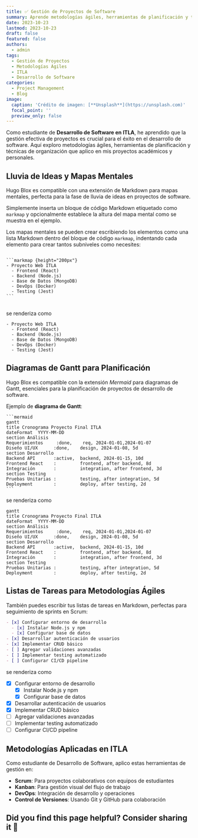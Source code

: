 ```yaml
---
title: ✅ Gestión de Proyectos de Software
summary: Aprende metodologías ágiles, herramientas de planificación y técnicas de gestión de proyectos de desarrollo aplicadas en ITLA.
date: 2023-10-23
lastmod: 2023-10-23
draft: false
featured: false
authors:
  - admin
tags:
  - Gestión de Proyectos
  - Metodologías Ágiles
  - ITLA
  - Desarrollo de Software
categories:
  - Project Management
  - Blog
image:
  caption: 'Crédito de imagen: [**Unsplash**](https://unsplash.com)'
  focal_point: ''
  preview_only: false
---
```


Como estudiante de **Desarrollo de Software en ITLA**, he aprendido que la gestión efectiva de proyectos es crucial para el éxito en el desarrollo de software. Aquí exploro metodologías ágiles, herramientas de planificación y técnicas de organización que aplico en mis proyectos académicos y personales.

## Lluvia de Ideas y Mapas Mentales

Hugo Blox es compatible con una extensión de Markdown para mapas mentales, perfecta para la fase de lluvia de ideas en proyectos de software.

Simplemente inserta un bloque de código Markdown etiquetado como `markmap` y opcionalmente establece la altura del mapa mental como se muestra en el ejemplo.

Los mapas mentales se pueden crear escribiendo los elementos como una lista Markdown dentro del bloque de código `markmap`, indentando cada elemento para crear tantos subniveles como necesites:

<div class="highlight">
<pre class="chroma">
<code>
```markmap {height="200px"}
- Proyecto Web ITLA
  - Frontend (React)
  - Backend (Node.js)
  - Base de Datos (MongoDB)
  - DevOps (Docker)
  - Testing (Jest)
```
</code>
</pre>
</div>

se renderiza como

```markmap {height="200px"}
- Proyecto Web ITLA
  - Frontend (React)
  - Backend (Node.js)
  - Base de Datos (MongoDB)
  - DevOps (Docker)
  - Testing (Jest)
```

## Diagramas de Gantt para Planificación

Hugo Blox es compatible con la extensión _Mermaid_ para diagramas de Gantt, esenciales para la planificación de proyectos de desarrollo de software.

Ejemplo de **diagrama de Gantt**:

    ```mermaid
    gantt
    title Cronograma Proyecto Final ITLA
    dateFormat  YYYY-MM-DD
    section Análisis
    Requerimientos     :done,    req, 2024-01-01,2024-01-07
    Diseño UI/UX      :done,    design, 2024-01-08, 5d
    section Desarrollo
    Backend API       :active,  backend, 2024-01-15, 10d
    Frontend React    :         frontend, after backend, 8d
    Integración       :         integration, after frontend, 3d
    section Testing
    Pruebas Unitarias :         testing, after integration, 5d
    Deployment        :         deploy, after testing, 2d
    ```

se renderiza como

```mermaid
gantt
title Cronograma Proyecto Final ITLA
dateFormat  YYYY-MM-DD
section Análisis
Requerimientos     :done,    req, 2024-01-01,2024-01-07
Diseño UI/UX      :done,    design, 2024-01-08, 5d
section Desarrollo
Backend API       :active,  backend, 2024-01-15, 10d
Frontend React    :         frontend, after backend, 8d
Integración       :         integration, after frontend, 3d
section Testing
Pruebas Unitarias :         testing, after integration, 5d
Deployment        :         deploy, after testing, 2d
```

## Listas de Tareas para Metodologías Ágiles

También puedes escribir tus listas de tareas en Markdown, perfectas para seguimiento de sprints en Scrum:

```markdown
- [x] Configurar entorno de desarrollo
  - [x] Instalar Node.js y npm
  - [x] Configurar base de datos
- [x] Desarrollar autenticación de usuarios
- [x] Implementar CRUD básico
- [ ] Agregar validaciones avanzadas
- [ ] Implementar testing automatizado
- [ ] Configurar CI/CD pipeline
```

se renderiza como

- [x] Configurar entorno de desarrollo
  - [x] Instalar Node.js y npm
  - [x] Configurar base de datos
- [x] Desarrollar autenticación de usuarios
- [x] Implementar CRUD básico
- [ ] Agregar validaciones avanzadas
- [ ] Implementar testing automatizado
- [ ] Configurar CI/CD pipeline

## Metodologías Aplicadas en ITLA

Como estudiante de Desarrollo de Software, aplico estas herramientas de gestión en:

- **Scrum**: Para proyectos colaborativos con equipos de estudiantes
- **Kanban**: Para gestión visual del flujo de trabajo
- **DevOps**: Integración de desarrollo y operaciones
- **Control de Versiones**: Usando Git y GitHub para colaboración

## Did you find this page helpful? Consider sharing it 🙌
